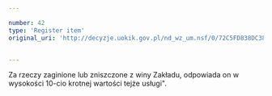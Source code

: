 ```yaml
---

number: 42
type: 'Register item'
original_uri: 'http://decyzje.uokik.gov.pl/nd_wz_um.nsf/0/72C5FD838DC38645C12572DD003293D6?OpenDocument'


---
```


Za rzeczy zaginione lub zniszczone z winy Zakładu, odpowiada on w wysokości 10-cio krotnej wartości tejże usługi".
